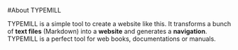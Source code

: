 #About TYPEMILL

TYPEMILL is a simple tool to create a website like this. It transforms a bunch of **text files** (Markdown) into a **website** and generates a **navigation**. TYPEMILL is a perfect tool for web books, documentations or manuals.